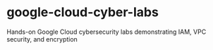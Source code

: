 # google-cloud-cyber-labs
Hands-on Google Cloud cybersecurity labs demonstrating IAM, VPC security, and encryption
